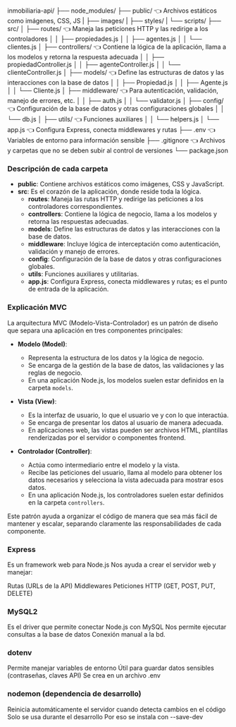 inmobiliaria-api/
├── node_modules/
├── public/            👈 Archivos estáticos como imágenes, CSS, JS
|   ├── images/
|   ├── styles/
|   └── scripts/
├── src/
│   ├── routes/           👈 Maneja las peticiones HTTP y las redirige a los controladores
│   │   ├── propiedades.js
│   │   ├── agentes.js
│   │   └── clientes.js
│   ├── controllers/      👈 Contiene la lógica de la aplicación, llama a los modelos y retorna la respuesta adecuada
│   │   ├── propiedadController.js
│   │   ├── agenteController.js
│   │   └── clienteController.js
│   ├── models/           👈 Define las estructuras de datos y las interacciones con la base de datos
│   │   ├── Propiedad.js
│   │   ├── Agente.js
│   │   └── Cliente.js
│   ├── middleware/       👈 Para autenticación, validación, manejo de errores, etc.
│   │   ├── auth.js
│   │   └── validator.js
│   ├── config/           👈 Configuración de la base de datos y otras configuraciones globales
│   │   └── db.js
│   ├── utils/            👈 Funciones auxiliares
│   │   └── helpers.js
│   └── app.js            👈 Configura Express, conecta middlewares y rutas
├── .env                  👈 Variables de entorno para información sensible
├── .gitignore            👈 Archivos y carpetas que no se deben subir al control de versiones
└── package.json

### Descripción de cada carpeta

- **public**: Contiene archivos estáticos como imágenes, CSS y JavaScript.
- **src**: Es el corazón de la aplicación, donde reside toda la lógica.
  - **routes**: Maneja las rutas HTTP y redirige las peticiones a los controladores correspondientes.
  - **controllers**: Contiene la lógica de negocio, llama a los modelos y retorna las respuestas adecuadas.
  - **models**: Define las estructuras de datos y las interacciones con la base de datos.
  - **middleware**: Incluye lógica de interceptación como autenticación, validación y manejo de errores.
  - **config**: Configuración de la base de datos y otras configuraciones globales.
  - **utils**: Funciones auxiliares y utilitarias.
  - **app.js**: Configura Express, conecta middlewares y rutas; es el punto de entrada de la aplicación.

### Explicación MVC

La arquitectura MVC (Modelo-Vista-Controlador) es un patrón de diseño que separa una aplicación en tres componentes principales:

- **Modelo (Model)**: 
  - Representa la estructura de los datos y la lógica de negocio.
  - Se encarga de la gestión de la base de datos, las validaciones y las reglas de negocio.
  - En una aplicación Node.js, los modelos suelen estar definidos en la carpeta `models`.

- **Vista (View)**: 
  - Es la interfaz de usuario, lo que el usuario ve y con lo que interactúa.
  - Se encarga de presentar los datos al usuario de manera adecuada.
  - En aplicaciones web, las vistas pueden ser archivos HTML, plantillas renderizadas por el servidor o componentes frontend.

- **Controlador (Controller)**: 
  - Actúa como intermediario entre el modelo y la vista.
  - Recibe las peticiones del usuario, llama al modelo para obtener los datos necesarios y selecciona la vista adecuada para mostrar esos datos.
  - En una aplicación Node.js, los controladores suelen estar definidos en la carpeta `controllers`.

Este patrón ayuda a organizar el código de manera que sea más fácil de mantener y escalar, separando claramente las responsabilidades de cada componente.




### Express  

Es un framework web para Node.js
Nos ayuda a crear el servidor web y manejar:

Rutas (URLs de la API)
Middlewares
Peticiones HTTP (GET, POST, PUT, DELETE)

### MySQL2

Es el driver que permite conectar Node.js con MySQL
Nos permite ejecutar consultas a la base de datos
Conexión manual a la bd.

### dotenv

Permite manejar variables de entorno
Útil para guardar datos sensibles (contraseñas, claves API)
Se crea en un archivo .env

### nodemon (dependencia de desarrollo)

Reinicia automáticamente el servidor cuando detecta cambios en el código
Solo se usa durante el desarrollo
Por eso se instala con --save-dev